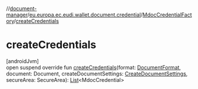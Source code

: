 //[document-manager](../../../index.md)/[eu.europa.ec.eudi.wallet.document.credential](../index.md)/[MdocCredentialFactory](index.md)/[createCredentials](create-credentials.md)

# createCredentials

[androidJvm]\
open suspend override fun [createCredentials](create-credentials.md)(format: [DocumentFormat](../../eu.europa.ec.eudi.wallet.document.format/-document-format/index.md), document: Document, createDocumentSettings: [CreateDocumentSettings](../../eu.europa.ec.eudi.wallet.document/-create-document-settings/index.md), secureArea: SecureArea): [List](https://kotlinlang.org/api/latest/jvm/stdlib/kotlin-stdlib/kotlin.collections/-list/index.html)&lt;MdocCredential&gt;
